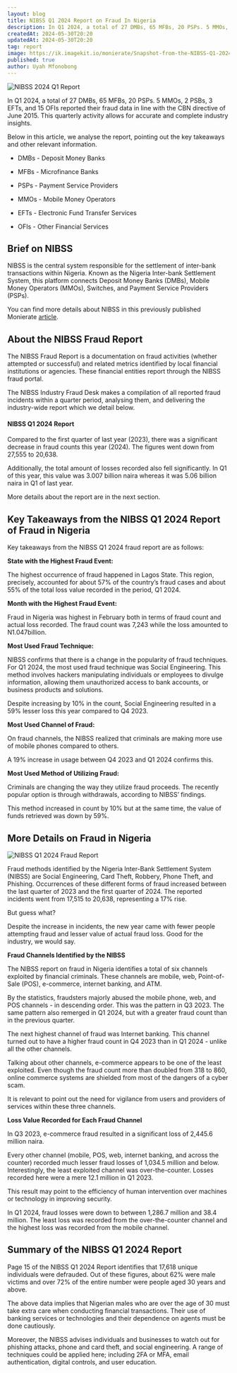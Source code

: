 ```yaml
---
layout: blog
title: NIBSS Q1 2024 Report on Fraud In Nigeria
description: In Q1 2024, a total of 27 DMBs, 65 MFBs, 20 PSPs. 5 MMOs, 2 PSBs, 3 EFTs, and 15 OFIs reported their fraud data in line with the CBN directive of June 2015.
createdAt: 2024-05-30T20:20
updatedAt: 2024-05-30T20:20
tag: report
image: https://ik.imagekit.io/monierate/Snapshot-from-the-NIBSS-Q1-2024-Fraud-Report.PNG
published: true
author: Uyah Mfonobong
---
```

![NIBSS 2024 Q1 Report](https://ik.imagekit.io/monierate/Snapshot-from-the-NIBSS-Q1-2024-Fraud-Report.PNG)

In Q1 2024, a total of 27 DMBs, 65 MFBs, 20 PSPs. 5 MMOs, 2 PSBs, 3 EFTs, and 15 OFIs reported their fraud data in line with the CBN directive of June 2015. This quarterly activity allows for accurate and complete industry insights.

Below in this article, we analyse the report, pointing out the key takeaways and other relevant information.

- DMBs - Deposit Money Banks

- MFBs - Microfinance Banks

- PSPs -  Payment Service Providers

- MMOs - Mobile Money Operators

- EFTs -  Electronic Fund Transfer Services

- OFIs - Other Financial Services



## Brief on NIBSS

NIBSS is the central system responsible for the settlement of inter-bank transactions within Nigeria. Known as the Nigeria Inter-bank Settlement System, this platform connects Deposit Money Banks (DMBs), Mobile Money Operators (MMOs), Switches, and Payment Service Providers (PSPs).

You can find more details about NIBSS in this previously published Monierate [article](https://monierate.com/blog/nibss-what-it-is-and-how-it-works).



## About the NIBSS Fraud Report

The NIBSS Fraud Report is a documentation on fraud activities (whether attempted or successful) and related metrics identified by local financial institutions or agencies. These financial entities report through the NIBSS fraud portal.



The NIBSS Industry Fraud Desk makes a compilation of all reported fraud incidents within a quarter period, analysing them, and delivering the industry-wide report which we detail below.



#### NIBSS Q1 2024 Report

Compared to the first quarter of last year (2023), there was a significant decrease in fraud counts this year (2024). The figures went down from 27,555 to 20,638.

Additionally, the total amount of losses recorded also fell significantly. In Q1 of this year, this value was 3.007 billion naira whereas it was 5.06 billion naira in Q1 of last year.

More details about the report are in the next section.



## Key Takeaways from the NIBSS Q1 2024 Report of Fraud in Nigeria

Key takeaways from the NIBSS Q1 2024 fraud report are as follows:  

**State with the Highest Fraud Event:**

The highest occurrence of fraud happened in Lagos State. This region, precisely, accounted for about 57% of the country’s fraud cases and about 55% of the total loss value recorded in the period, Q1 2024.



**Month with the Highest Fraud Event:**

Fraud in Nigeria was highest in February both in terms of fraud count and actual loss recorded. The fraud count was 7,243 while the loss amounted to N1.047billion.



**Most Used Fraud Technique:**

NIBSS confirms that there is a change in the popularity of fraud techniques. For Q1 2024, the most used fraud technique was Social Engineering. This method involves hackers manipulating individuals or employees to divulge information, allowing them unauthorized access to bank accounts, or business products and solutions.

Despite increasing by 10% in the count, Social Engineering resulted in a 59% lesser loss this year compared to Q4 2023.

**Most Used Channel of Fraud:**

On fraud channels, the NIBSS realized that criminals are making more use of mobile phones compared to others.

A 19% increase in usage between Q4 2023 and Q1 2024 confirms this.

**Most Used Method of Utilizing Fraud:**

Criminals are changing the way they utilize fraud proceeds. The recently popular option is through withdrawals, according to NIBSS’ findings.

This method increased in count by 10% but at the same time, the value of funds retrieved was down by 59%.

## More Details on Fraud in Nigeria

![NIBSS Q1 2024 Fraud Report](https://ik.imagekit.io/monierate/Snapshot-from-the-NIBSS-Q1-2024-Fraud-Report.PNG) 

Fraud methods identified by the Nigeria Inter-Bank Settlement System (NIBSS) are Social Engineering, Card Theft, Robbery, Phone Theft, and Phishing. Occurrences of these different forms of fraud increased between the last quarter of 2023 and the first quarter of 2024. The reported incidents went from 17,515 to 20,638, representing a 17% rise.

But guess what?

Despite the increase in incidents, the new year came with fewer people attempting fraud and lesser value of actual fraud loss. Good for the industry, we would say.

**Fraud Channels Identified by the NIBSS**

The NIBSS report on fraud in Nigeria identifies a total of six channels exploited by financial criminals. These channels are mobile, web, Point-of-Sale (POS), e-commerce, internet banking, and ATM.

By the statistics, fraudsters majorly abused the mobile phone, web, and POS channels - in descending order. This was the pattern in Q3 2023. The same pattern also remerged in Q1 2024, but with a greater fraud count than in the previous quarter.

The next highest channel of fraud was Internet banking. This channel turned out to have a higher fraud count in Q4 2023 than in Q1 2024 - unlike all the other channels.

Talking about other channels, e-commerce appears to be one of the least exploited. Even though the fraud count more than doubled from 318 to 860, online commerce systems are shielded from most of the dangers of a cyber scam.

It is relevant to point out the need for vigilance from users and providers of services within these three channels.

**Loss Value Recorded for Each Fraud Channel**

In Q3 2023, e-commerce fraud resulted in a significant loss of 2,445.6 million naira.

Every other channel (mobile, POS, web, internet banking, and across the counter) recorded much lesser fraud losses of 1,034.5 million and below. Interestingly, the least exploited channel was over-the-counter. Losses recorded here were a mere 12.1 million in Q1 2023.

This result may point to the efficiency of human intervention over machines or technology in improving security.

In Q1 2024, fraud losses were down to between 1,286.7 million and 38.4 million. The least loss was recorded from the over-the-counter channel and the highest loss was recorded from the mobile channel.



## Summary of the NIBSS Q1 2024 Report

Page 15 of the NIBSS Q1 2024 Report identifies that 17,618 unique individuals were defrauded. Out of these figures, about 62% were male victims and over 72% of the entire number were people aged 30 years and above.



The above data implies that Nigerian males who are over the age of 30 must take extra care when conducting financial transactions. Their use of banking services or technologies and their dependence on agents must be done cautiously.



Moreover, the NIBSS advises individuals and businesses to watch out for phishing attacks, phone and card theft, and social engineering. A range of techniques could be applied here; including 2FA or MFA, email authentication, digital controls, and user education.
